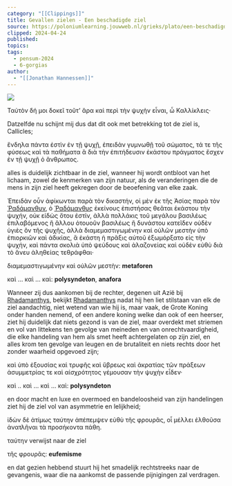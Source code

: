 ```yaml
---
category: "[[Clippings]]"
title: Gevallen zielen - Een beschadigde ziel
source: https://poloniumlearning.jouwweb.nl/grieks/plato/een-beschadigde-ziel
clipped: 2024-04-24
published:
topics:
tags:
  - pensum-2024
  - 6-gorgias
author:
  - "[[Jonathan Hannessen]]"
---
```


 [![](https://primary.jwwb.nl/public/z/z/j/temp-srmwdybokmzhdiosysoa/63e436f1-c61b-42b4-a4ad-00f870e10a93.gif?enable-io=true&enable=upscale&crop=480%2C60%2Cx0%2Cy20%2Csafe&width=313&height=39)](https://poloniumlearning.jouwweb.nl/grieks/plato)

Ταὐτὸν δή μοι δοκεῖ τοῦτ’ ἄρα καὶ περὶ τὴν ψυχὴν εἶναι, ὦ Καλλίκλεις·

Datzelfde nu schijnt mij dus dat dit ook met betrekking tot de ziel is, Callicles;

ἔνδηλα πάντα ἐστὶν ἐν τῇ ψυχῇ, ἐπειδὰν γυμνωθῇ τοῦ σώματος, τά τε τῆς φύσεως καὶ τὰ παθήματα ἃ διὰ τὴν ἐπιτήδευσιν ἑκάστου πράγματος ἔσχεν ἐν τῇ ψυχῇ ὁ ἄνθρωπος.

alles is duidelijk zichtbaar in de ziel, wanneer hij wordt ontbloot van het lichaam, zowel de kenmerken van zijn natuur, als de veranderingen die de mens in zijn ziel heeft gekregen door de beoefening van elke zaak.

Ἐπειδὰν οὖν ἀφίκωνται παρὰ τὸν δικαστήν, οἱ μὲν ἐκ τῆς Ἀσίας παρὰ τὸν [Ῥαδάμανθυν](https://poloniumlearning.jouwweb.nl/grieks/plato/een-beschadigde-ziel/rhadamanthys-1), ὁ [Ῥαδάμανθυς](https://poloniumlearning.jouwweb.nl/grieks/plato/een-beschadigde-ziel/rhadamanthys-1) ἐκείνους ἐπιστήσας θεᾶται ἑκάστου τὴν ψυχήν, οὐκ εἰδὼς ὅτου ἐστίν, ἀλλὰ πολλάκις τοῦ μεγάλου βασιλέως ἐπιλαβόμενος ἢ ἄλλου ὁτουοῦν βασιλέως ἢ δυνάστου κατεῖδεν οὐδὲν ὑγιὲς ὂν τῆς ψυχῆς, ἀλλὰ διαμεμαστιγωμένην καὶ οὐλῶν μεστὴν ὑπὸ ἐπιορκιῶν καὶ ἀδικίας, ἃ ἑκάστη ἡ πρᾶξις αὐτοῦ ἐξωμόρξατο εἰς τὴν ψυχήν, καὶ πάντα σκολιὰ ὑπὸ ψεύδους καὶ ἀλαζονείας καὶ οὐδὲν εὐθὺ διὰ τὸ ἄνευ ἀληθείας τεθράφθαι·

διαμεμαστιγωμένην καὶ οὐλῶν μεστὴν: **metaforen**

καὶ … καὶ … καὶ: **polysyndeton**, **anafora**

Wanneer zij dus aankomen bij de rechter, degenen uit Azië bij [Rhadamanthys](https://poloniumlearning.jouwweb.nl/grieks/plato/een-beschadigde-ziel/rhadamanthys-1), bekijkt [Rhadamanthys](https://poloniumlearning.jouwweb.nl/grieks/plato/een-beschadigde-ziel/rhadamanthys-1) nadat hij hen liet stilstaan van elk de ziel aandachtig, niet wetend van wie hij is, maar vaak, de Grote Koning onder handen nemend, of een andere koning welke dan ook of een heerser, ziet hij duidelijk dat niets gezond is van de ziel, maar overdekt met striemen en vol van littekens ten gevolge van meineden en van onrechtvaardigheid, die elke handeling van hem als smet heeft achtergelaten op zijn ziel, en alles krom ten gevolge van leugen en de brutaliteit en niets rechts door het zonder waarheid opgevoed zijn;

καὶ ὑπὸ ἐξουσίας καὶ τρυφῆς καὶ ὕβρεως καὶ ἀκρατίας τῶν πράξεων ἀσυμμετρίας τε καὶ αἰσχρότητος γέμουσαν τὴν ψυχὴν εἶδεν·

καὶ .. καὶ … καὶ … καὶ: **polysyndeton**

en door macht en luxe en overmoed en bandeloosheid van zijn handelingen ziet hij de ziel vol van asymmetrie en lelijkheid;

ἰδὼν δὲ ἀτίμως ταύτην ἀπέπεμψεν εὐθὺ τῆς φρουρᾶς, οἷ μέλλει ἐλθοῦσα ἀνατλῆναι τὰ προσήκοντα πάθη.

ταύτην verwijst naar de ziel

τῆς φρουρᾶς: **eufemisme**

en dat gezien hebbend stuurt hij het smadelijk rechtstreeks naar de gevangenis, waar die na aankomst de passende pijnigingen zal verdragen.
